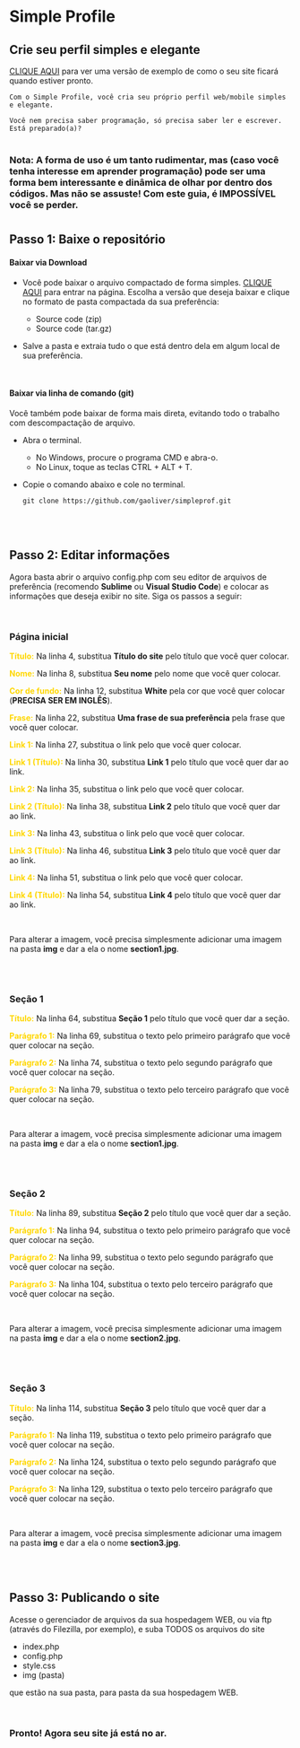 # Simple Profile
## Crie seu perfil simples e elegante


<a href="http://simpleprof.pessoal.ws/" target="_blank">CLIQUE AQUI</a>
 para ver uma versão de exemplo de como o seu site ficará quando estiver pronto.

```
Com o Simple Profile, você cria seu próprio perfil web/mobile simples e elegante.

Você nem precisa saber programação, só precisa saber ler e escrever. Está preparado(a)?
```
#
### Nota: A forma de uso é um tanto rudimentar, mas (caso você tenha interesse em aprender programação) pode ser uma forma bem interessante e dinâmica de olhar por dentro dos códigos. Mas não se assuste! Com este guia, é IMPOSSÍVEL você se perder.

#
## Passo 1: Baixe o repositório

#### Baixar via Download

- Você pode baixar o arquivo compactado de forma simples. <a href="https://github.com/gaoliver/simpleprof/releases">CLIQUE AQUI</a> para entrar na página. Escolha a versão que deseja baixar e clique no formato de pasta compactada da sua preferência:

    - Source code (zip)
    - Source code (tar.gz)

- Salve a pasta e extraia tudo o que está dentro dela em algum local de sua preferência.

<br/>

#### Baixar via linha de comando (git)

Você também pode baixar de forma mais direta, evitando todo o trabalho com descompactação de arquivo.

- Abra o terminal.
    - No Windows, procure o programa CMD e abra-o.
    - No Linux, toque as teclas CTRL + ALT + T.

- Copie o comando abaixo e cole no terminal.
    ```
    git clone https://github.com/gaoliver/simpleprof.git
    ```
<br/>
<br/>

## Passo 2: Editar informações
Agora basta abrir o arquivo config.php com seu editor de arquivos de preferência (recomendo <b>Sublime</b> ou <b>Visual Studio Code</b>) e colocar as informações que deseja exibir no site. Siga os passos a seguir:

<br/>

### Página inicial

<b style="color:gold">Título:</b>
Na linha 4, substitua <b>Título do site</b> pelo título que você quer colocar.

<b style="color:gold">Nome:</b>
Na linha 8, substitua <b>Seu nome</b> pelo nome que você quer colocar.

<b style="color:gold">Cor de fundo:</b>
Na linha 12, substitua <b>White</b> pela cor que você quer colocar (<b>PRECISA SER EM INGLÊS</b>).

<b style="color:gold">Frase:</b>
Na linha 22, substitua <b>Uma frase de sua preferência</b> pela frase que você quer colocar.




<b style="color:gold">Link 1:</b>
Na linha 27, substitua o link pelo que você quer colocar.

<b style="color:gold">Link 1 (Título):</b>
Na linha 30, substitua <b>Link 1</b> pelo título que você quer dar ao link.




<b style="color:gold">Link 2:</b>
Na linha 35, substitua o link pelo que você quer colocar.

<b style="color:gold">Link 2 (Título):</b>
Na linha 38, substitua <b>Link 2</b> pelo título que você quer dar ao link.




<b style="color:gold">Link 3:</b>
Na linha 43, substitua o link pelo que você quer colocar.

<b style="color:gold">Link 3 (Título):</b>
Na linha 46, substitua <b>Link 3</b> pelo título que você quer dar ao link.



<b style="color:gold">Link 4:</b>
Na linha 51, substitua o link pelo que você quer colocar.

<b style="color:gold">Link 4 (Título):</b>
Na linha 54, substitua <b>Link 4</b> pelo título que você quer dar ao link.

<br/>

Para alterar a imagem, você precisa simplesmente adicionar uma imagem na pasta <b>img</b> e dar a ela o nome <b>section1.jpg</b>.

<br/>
<br/>

### Seção 1

<b style="color:gold">Título:</b>
Na linha 64, substitua <b>Seção 1</b> pelo título que você quer dar a seção.

<b style="color:gold">Parágrafo 1:</b>
Na linha 69, substitua o texto pelo primeiro parágrafo que você quer colocar na seção.

<b style="color:gold">Parágrafo 2:</b>
Na linha 74, substitua o texto pelo segundo parágrafo que você quer colocar na seção.

<b style="color:gold">Parágrafo 3:</b>
Na linha 79, substitua o texto pelo terceiro parágrafo que você quer colocar na seção.

<br/>

Para alterar a imagem, você precisa simplesmente adicionar uma imagem na pasta <b>img</b> e dar a ela o nome <b>section1.jpg</b>.

<br/>
<br/>

### Seção 2

<b style="color:gold">Título:</b>
Na linha 89, substitua <b>Seção 2</b> pelo título que você quer dar a seção.

<b style="color:gold">Parágrafo 1:</b>
Na linha 94, substitua o texto pelo primeiro parágrafo que você quer colocar na seção.

<b style="color:gold">Parágrafo 2:</b>
Na linha 99, substitua o texto pelo segundo parágrafo que você quer colocar na seção.

<b style="color:gold">Parágrafo 3:</b>
Na linha 104, substitua o texto pelo terceiro parágrafo que você quer colocar na seção.

<br/>

Para alterar a imagem, você precisa simplesmente adicionar uma imagem na pasta <b>img</b> e dar a ela o nome <b>section2.jpg</b>.

<br/>
<br/>

### Seção 3

<b style="color:gold">Título:</b>
Na linha 114, substitua <b>Seção 3</b> pelo título que você quer dar a seção.

<b style="color:gold">Parágrafo 1:</b>
Na linha 119, substitua o texto pelo primeiro parágrafo que você quer colocar na seção.

<b style="color:gold">Parágrafo 2:</b>
Na linha 124, substitua o texto pelo segundo parágrafo que você quer colocar na seção.

<b style="color:gold">Parágrafo 3:</b>
Na linha 129, substitua o texto pelo terceiro parágrafo que você quer colocar na seção.

<br/>

Para alterar a imagem, você precisa simplesmente adicionar uma imagem na pasta <b>img</b> e dar a ela o nome <b>section3.jpg</b>.

<br/>
<br/>

## Passo 3: Publicando o site

Acesse o gerenciador de arquivos da sua hospedagem WEB, ou via ftp (através do Filezilla, por exemplo), e suba TODOS os arquivos do site

- index.php
- config.php
- style.css
- img (pasta)

que estão na sua pasta, para pasta da sua hospedagem WEB.

<br/>

### Pronto! Agora seu site já está no ar.

